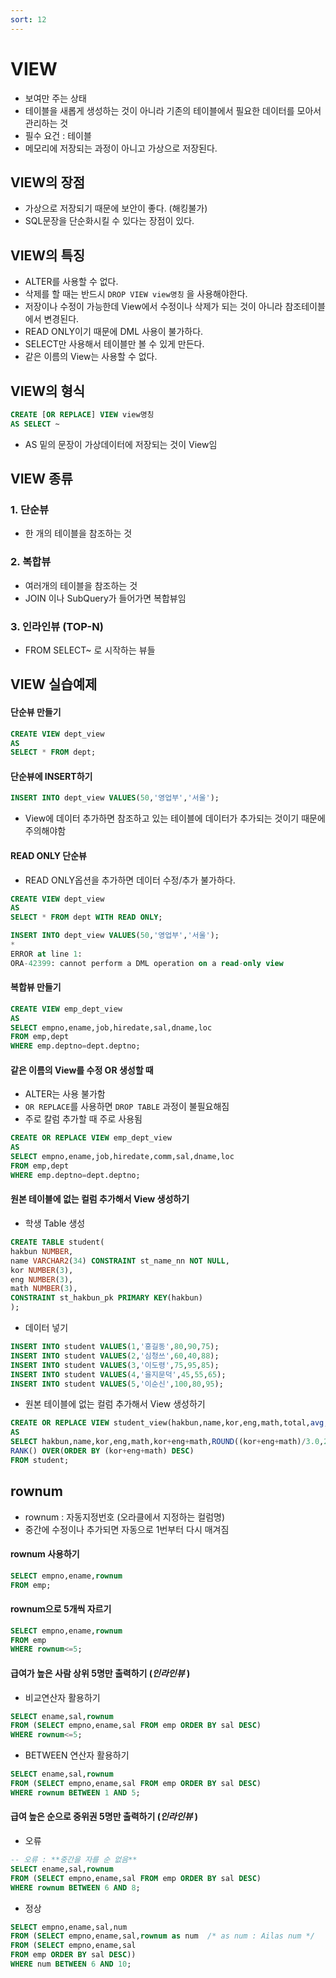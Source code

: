 ```yaml
---
sort: 12
---
```


# VIEW

- 보여만 주는 상태
- 테이블을 새롭게 생성하는 것이 아니라 기존의 테이블에서 필요한 데이터를 모아서 관리하는 것
- 필수 요건 : 테이블
- 메모리에 저장되는 과정이 아니고 가상으로 저장된다.

## VIEW의 장점
- 가상으로 저장되기 때문에 보안이 좋다. (해킹불가)
- SQL문장을 단순화시킬 수 있다는 장점이 있다.

## VIEW의 특징
- ALTER를 사용할 수 없다.
- 삭제를 할 때는 반드시 ```DROP VIEW view명칭``` 을 사용해야한다.
- 저장이나 수정이 가능한데 View에서 수정이나 삭제가 되는 것이 아니라 참조테이블에서 변경된다.
- READ ONLY이기 때문에 DML 사용이 불가하다.
- SELECT만 사용해서 테이블만 볼 수 있게 만든다.
- 같은 이름의 View는 사용할 수 없다.



## VIEW의 형식
```sql
CREATE [OR REPLACE] VIEW view명칭
AS SELECT ~
```
- AS 밑의 문장이 가상데이터에 저장되는 것이 View임


## VIEW 종류

### 1. 단순뷰 
- 한 개의 테이블을 참조하는 것

### 2. 복합뷰
- 여러개의 테이블을 참조하는 것
- JOIN 이나 SubQuery가 들어가면 복합뷰임

### 3. 인라인뷰 (TOP-N)
- FROM SELECT~ 로 시작하는 뷰들



## VIEW 실습예제
#### 단순뷰 만들기
```sql
CREATE VIEW dept_view
AS
SELECT * FROM dept;
```

#### 단순뷰에 INSERT하기
```sql
INSERT INTO dept_view VALUES(50,'영업부','서울');
```

- View에 데이터 추가하면 참조하고 있는 테이블에 데이터가 추가되는 것이기 때문에 주의해야함

#### READ ONLY 단순뷰
- READ ONLY옵션을 추가하면 데이터 수정/추가 불가하다.
```sql
CREATE VIEW dept_view
AS
SELECT * FROM dept WITH READ ONLY;
```

```SQL 
INSERT INTO dept_view VALUES(50,'영업부','서울');
*
ERROR at line 1:
ORA-42399: cannot perform a DML operation on a read-only view
```


#### 복합뷰 만들기
```SQL
CREATE VIEW emp_dept_view
AS 
SELECT empno,ename,job,hiredate,sal,dname,loc
FROM emp,dept
WHERE emp.deptno=dept.deptno;
```

#### 같은 이름의 View를 수정 OR 생성할 때
- ALTER는 사용 불가함
- ```OR REPLACE```를 사용하면 ```DROP TABLE``` 과정이 불필요해짐
- 주로 칼럼 추가할 때 주로 사용됨

```SQL
CREATE OR REPLACE VIEW emp_dept_view
AS 
SELECT empno,ename,job,hiredate,comm,sal,dname,loc
FROM emp,dept
WHERE emp.deptno=dept.deptno;
```

#### 원본 테이블에 없는 컬럼 추가해서 View 생성하기
- 학생 Table 생성
```SQL
CREATE TABLE student(
hakbun NUMBER,
name VARCHAR2(34) CONSTRAINT st_name_nn NOT NULL,
kor NUMBER(3),
eng NUMBER(3),
math NUMBER(3),
CONSTRAINT st_hakbun_pk PRIMARY KEY(hakbun)
);
```
- 데이터 넣기

```sql
INSERT INTO student VALUES(1,'홍길동',80,90,75);
INSERT INTO student VALUES(2,'심청쓰',60,40,88);
INSERT INTO student VALUES(3,'이도령',75,95,85);
INSERT INTO student VALUES(4,'을지문덕',45,55,65);
INSERT INTO student VALUES(5,'이순신',100,80,95);
```

- 원본 테이블에 없는 컬럼 추가해서 View 생성하기
```sql
CREATE OR REPLACE VIEW student_view(hakbun,name,kor,eng,math,total,avg,rank)
AS
SELECT hakbun,name,kor,eng,math,kor+eng+math,ROUND((kor+eng+math)/3.0,2),
RANK() OVER(ORDER BY (kor+eng+math) DESC) 
FROM student;
```



## rownum
- rownum : 자동지정번호 (오라클에서 지정하는 컬럼명)
- 중간에 수정이나 추가되면 자동으로 1번부터 다시 매겨짐

#### rownum 사용하기
```sql
SELECT empno,ename,rownum
FROM emp;
```

#### rownum으로 5개씩 자르기
```sql
SELECT empno,ename,rownum
FROM emp
WHERE rownum<=5;
```

#### 급여가 높은 사람 상위 5명만 출력하기 (_인라인뷰_ )
- 비교연산자 활용하기
```sql
SELECT ename,sal,rownum
FROM (SELECT empno,ename,sal FROM emp ORDER BY sal DESC)
WHERE rownum<=5;
```


- BETWEEN 연산자 활용하기
```sql
SELECT ename,sal,rownum
FROM (SELECT empno,ename,sal FROM emp ORDER BY sal DESC)
WHERE rownum BETWEEN 1 AND 5;
```

#### 급여 높은 순으로 중위권 5명만 출력하기 (_인라인뷰_ )
- 오류
```sql
-- 오류 : **중간을 자를 순 없음**
SELECT ename,sal,rownum
FROM (SELECT empno,ename,sal FROM emp ORDER BY sal DESC)
WHERE rownum BETWEEN 6 AND 8;
```

- 정상
```sql
SELECT empno,ename,sal,num
FROM (SELECT empno,ename,sal,rownum as num  /* as num : Ailas num */
FROM (SELECT empno,ename,sal 
FROM emp ORDER BY sal DESC))
WHERE num BETWEEN 6 AND 10;
```
